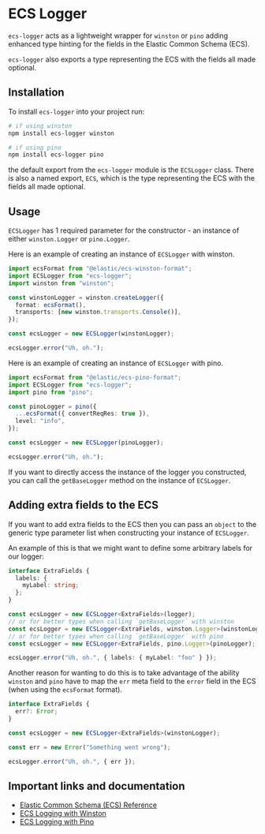 # ECS Logger

`ecs-logger` acts as a lightweight wrapper for `winston` or `pino` adding enhanced type hinting for the fields in the Elastic Common Schema (ECS).

`ecs-logger` also exports a type representing the ECS with the fields all made optional.

## Installation

To install `ecs-logger` into your project run:

```sh
# if using winston 
npm install ecs-logger winston

# if using pino
npm install ecs-logger pino
```

the default export from the `ecs-logger` module is the `ECSLogger` class. There is also a named export, `ECS`, which is the type representing the ECS with the fields all made optional.

## Usage

`ECSLogger` has 1 required parameter for the constructor - an instance of either `winston.Logger` or `pino.Logger`.

Here is an example of creating an instance of `ECSLogger` with winston.

```ts
import ecsFormat from "@elastic/ecs-winston-format";
import ECSLogger from "ecs-logger";
import winston from "winston";

const winstonLogger = winston.createLogger({
  format: ecsFormat(),
  transports: [new winston.transports.Console()],
});

const ecsLogger = new ECSLogger(winstonLogger);

ecsLogger.error("Uh, oh.");
```

Here is an example of creating an instance of `ECSLogger` with pino.

```ts
import ecsFormat from "@elastic/ecs-pino-format";
import ECSLogger from "ecs-logger";
import pino from "pino";

const pinoLogger = pino({
  ...ecsFormat({ convertReqRes: true }),
  level: "info",
});

const ecsLogger = new ECSLogger(pinoLogger);

ecsLogger.error("Uh, oh.");
```

If you want to directly access the instance of the logger you constructed, you can call the `getBaseLogger` method on the instance of `ECSLogger`.

## Adding extra fields to the ECS

If you want to add extra fields to the ECS then you can pass an `object` to the generic type parameter list when constructing your instance of `ECSLogger`.

An example of this is that we might want to define some arbitrary labels for our logger:

```ts
interface ExtraFields {
  labels: {
    myLabel: string;
  };
}

const ecsLogger = new ECSLogger<ExtraFields>(logger);
// or for better types when calling `getBaseLogger` with winston
const ecsLogger = new ECSLogger<ExtraFields, winston.Logger>(winstonLogger);
// or for better types when calling `getBaseLogger` with pino
const ecsLogger = new ECSLogger<ExtraFields, pino.Logger>(pinoLogger);

ecsLogger.error("Uh, oh.", { labels: { myLabel: "foo" } });
```

Another reason for wanting to do this is to take advantage of the ability `winston` and `pino` have to map the `err` meta field to the `error` field in the ECS (when using the `ecsFormat` format).

```ts
interface ExtraFields {
  err?: Error;
}

const ecsLogger = new ECSLogger<ExtraFields>(winstonLogger);

const err = new Error("Something went wrong");

ecsLogger.error("Uh, oh.", { err });
```

## Important links and documentation

- [Elastic Common Schema (ECS) Reference](https://www.elastic.co/guide/en/ecs/current/index.html)
- [ECS Logging with Winston](https://www.elastic.co/guide/en/ecs-logging/nodejs/current/winston.html)
- [ECS Logging with Pino](https://www.elastic.co/guide/en/ecs-logging/nodejs/current/pino.html)
